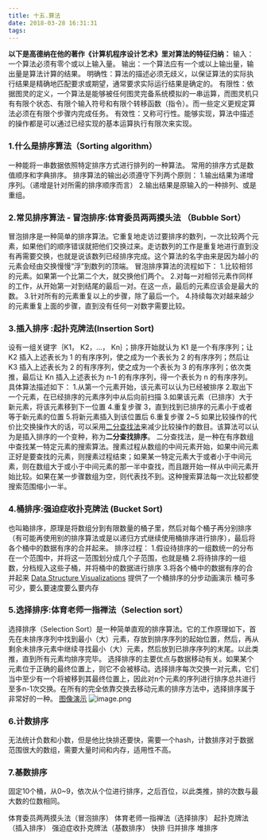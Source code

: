 ```yaml
---
title: 十五.算法
date: 2018-03-28 16:31:31
tags:
---
```

**以下是高德纳在他的著作《计算机程序设计艺术》里对算法的特征归纳：**
输入：一个算法必须有零个或以上输入量。
输出：一个算法应有一个或以上输出量，输出量是算法计算的结果。
明确性：算法的描述必须无歧义，以保证算法的实际执行结果是精确地匹配要求或期望，通常要求实际运行结果是确定的。
有限性：依据图灵的定义，一个算法是能够被任何图灵完备系统模拟的一串运算，而图灵机只有有限个状态、有限个输入符号和有限个转移函数（指令）。而一些定义更规定算法必须在有限个步骤内完成任务。
有效性：又称可行性。能够实现，算法中描述的操作都是可以通过已经实现的基本运算执行有限次来实现。

### 1.什么是排序算法（Sorting algorithm）
一种能将一串数据依照特定排序方式进行排列的一种算法。
常用的排序方式是数值顺序和字典排序。
排序算法的输出必须遵守下列两个原则：
1.输出结果为递增序列。（递增是针对所需的排序顺序而言）
2.输出结果是原输入的一种排列、或是重组。

### 2.常见排序算法 - 冒泡排序:体育委员两两摸头法 （Bubble Sort）
冒泡排序是一种简单的排序算法。它重复地走访过要排序的数列，一次比较两个元素，如果他们的顺序错误就把他们交换过来。走访数列的工作是重复地进行直到没有再需要交换，也就是说该数列已经排序完成。这个算法的名字由来是因为越小的元素会经由交换慢慢“浮”到数列的顶端。
冒泡排序算法的流程如下：
1.比较相邻的元素。如果第一个比第二个大，就交换他们两个。
2.对每一对相邻元素作同样的工作，从开始第一对到结尾的最后一对。在这一点，最后的元素应该会是最大的数。
3.针对所有的元素重复以上的步骤，除了最后一个。
4.持续每次对越来越少的元素重复上面的步骤，直到没有任何一对数字需要比较。

### 3.插入排序 :起扑克牌法(Insertion Sort)
设有一组关键字｛K1， K2，…， Kn｝；排序开始就认为 K1 是一个有序序列；让 K2 插入上述表长为 1 的有序序列，使之成为一个表长为 2 的有序序列；然后让 K3 插入上述表长为 2 的有序序列，使之成为一个表长为 3 的有序序列；依次类推，最后让 Kn 插入上述表长为 n-1 的有序序列，得一个表长为 n 的有序序列。
具体算法描述如下：
1.从第一个元素开始，该元素可以认为已经被排序
2.取出下一个元素，在已经排序的元素序列中从后向前扫描
3.如果该元素（已排序）大于新元素，将该元素移到下一位置
4.重复步骤 3，直到找到已排序的元素小于或者等于新元素的位置
5.将新元素插入到该位置后
6.重复步骤 2~5
如果比较操作的代价比交换操作大的话，可以采用[二分查找法](http://zh.wikipedia.org/wiki/%E4%BA%8C%E5%88%86%E6%9F%A5%E6%89%BE%E6%B3%95)来减少比较操作的数目。该算法可以认为是插入排序的一个变种，称为**二分查找排序**。
二分查找法，是一种在有序数组中查找某一特定元素的搜索算法。搜素过程从数组的中间元素开始，如果中间元素正好是要查找的元素，则搜素过程结束；如果某一特定元素大于或者小于中间元素，则在数组大于或小于中间元素的那一半中查找，而且跟开始一样从中间元素开始比较。如果在某一步骤数组为空，则代表找不到。这种搜索算法每一次比较都使搜索范围缩小一半。

### 4.桶排序:强迫症收扑克牌法 (Bucket Sort)
也叫箱排序，原理是将数组分到有限数量的桶子里，然后对每个桶子再分别排序（有可能再使用别的排序算法或是以递归方式继续使用桶排序进行排序），最后将各个桶中的数据有序的合并起来。
排序过程：
1.假设待排序的一组数统一的分布在一个范围中，并将这一范围划分成几个子范围，也就是桶
2.将待排序的一组数，分档规入这些子桶，并将桶中的数据进行排序
3.将各个桶中的数据有序的合并起来
[Data Structure Visualizations](http://www.cs.usfca.edu/~galles/visualization/BucketSort.html) 提供了一个桶排序的分步动画演示
桶可多可少，要么要速度要么要内存

### 5.选择排序:体育老师一指禅法（Selection sort）
选择排序（Selection Sort）是一种简单直观的排序算法。它的工作原理如下，首先在未排序序列中找到最小（大）元素，存放到排序序列的起始位置，然后，再从剩余未排序元素中继续寻找最小（大）元素，然后放到已排序序列的末尾。以此类推，直到所有元素均排序完毕。
选择排序的主要优点与数据移动有关。如果某个元素位于正确的最终位置上，则它不会被移动。选择排序每次交换一对元素，它们当中至少有一个将被移到其最终位置上，因此对n个元素的序列进行排序总共进行至多n-1次交换。在所有的完全依靠交换去移动元素的排序方法中，选择排序属于非常好的一种。
[图像演示](http://bubkoo.qiniudn.com/selection_sort_animation.gif)
![image.png](https://upload-images.jianshu.io/upload_images/11007474-2d70c10c60798157.png?imageMogr2/auto-orient/strip%7CimageView2/2/w/500)

### 6.计数排序
无法统计负数和小数，但是他比快排还要快，需要一个hash，计数排序对于数据范围很大的数组，需要大量时间和内存，适用性不高。

### 7.基数排序
固定10个桶，从0~9，依次从个位进行排序，之后百位，以此类推，排的次数与最大数的位数相同。


体育委员两两摸头法（冒泡排序）
体育老师一指禅法（选择排序）
起扑克牌法（插入排序）
强迫症收扑克牌法（基数排序）
快排
归并排序
堆排序

